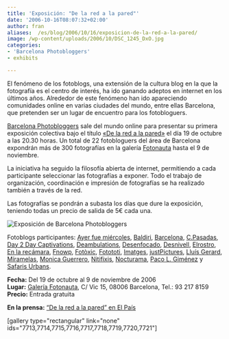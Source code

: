 ```yaml
---
title: 'Exposición: "De la red a la pared"'
date: '2006-10-16T08:07:32+02:00'
author: fran
aliases:  /es/blog/2006/10/16/exposicion-de-la-red-a-la-pared/
image: /wp-content/uploads/2006/10/DSC_1245_DxO.jpg
categories:
- 'Barcelona Photobloggers'
- exhibits

---
```


El fenómeno de los fotoblogs, una extensión de la cultura blog en la que la fotografía es el centro de interés, ha ido ganando adeptos en internet en los últimos años. Alrededor de este fenómeno han ido apareciendo comunidades online en varias ciudades del mundo, entre ellas Barcelona, que pretenden ser un lugar de encuentro para los fotobloguers.

[Barcelona Photobloggers](http://barcelonaphotobloggers.org/) sale del mundo online para presentar su primera exposición colectiva bajo el título [«De la red a la pared»](http://web.mac.com/santiagogarces/iWeb/fotonautaesp/exposiciones/B6DFE02E-5489-4D82-834E-0189286E691C.html) el día 19 de octubre a las 20.30 horas. Un total de 22 fotobloguers del área de Barcelona expondrán más de 300 fotografías en la galería [Fotonauta](http://www.fotonauta.com/) hasta el 9 de noviembre.

La iniciativa ha seguido la filosofía abierta de internet, permitiendo a cada participante seleccionar las fotografías a exponer. Todo el trabajo de organización, coordinación e impresión de fotografías se ha realizado también a través de la red.

Las fotografías se pondrán a subasta los días que dure la exposición, teniendo todas un precio de salida de 5€ cada una.

<img alt="Exposición de Barcelona Photobloggers" src="https://fransimo.info/wp-content/uploads/2016/02/exposicionbcnphotobloggers.jpg" class="aligncenter" />

Fotoblogs participantes: [Ayer fue miércoles](http://www.ayerfuemiercoles.com/), [Baldiri](http://www.baldiri.net/), [Barcelona](http://barcelona.visualblogging.com/), [C.Pasadas](http://www.fotocpasadas.blogspot.com/), [Day 2 Day Captivations](http://sebastian.yepes.in/), [Deambulations](http://papalimbo.my-expressions.com/), [Desenfocado](http://www.desenfocado.com/), [Desnivell](http://www.desnivell.com/), [Elrostro](http://www.elrostro.com/), [En la recámara](http://www.enlarecamara.com/), [Fnowp](http://www.fnowp.blogspot.com/), [Fotòxic](http://www.fotoxic.org/), [Fotototi](http://www.fotototi.blogspot.com/), [Imatges](http://www.imatges.net/), [justPictures](http://justpictures.inhubi.com/), [Lluís Gerard](http://www.lluisgerard.com/), [Míramelas](http://www.miramela.com/fotoblog/), [Monica Guerrero](http://monica-guerrero.blogspot.com/), [Nitifixis](http://www.nitifixis.com/), [Nocturama](http://www.marceloaurelio.com/nocturama/), [Paco L. Giménez](http://pacolopez.blogspot.com/) y [Safaris Urbans](http://safarisurbans.blogspot.com/).

**Fecha:** Del 19 de octubre al 9 de noviembre de 2006  
**Lugar:** [Galería Fotonauta](http://www.fotonauta.com/), C/ Vic 15, 08006 Barcelona, Tel.: 93 217 8159  
**Precio:** Entrada gratuita

**En la prensa:** [“De la red a la pared” en El País](http://fransimo.info/blog/2006/10/19/de-la-red-a-la-pared-en-el-pais/)

[gallery type="rectangular" link="none" ids="7713,7714,7715,7716,7717,7718,7719,7720,7721"]